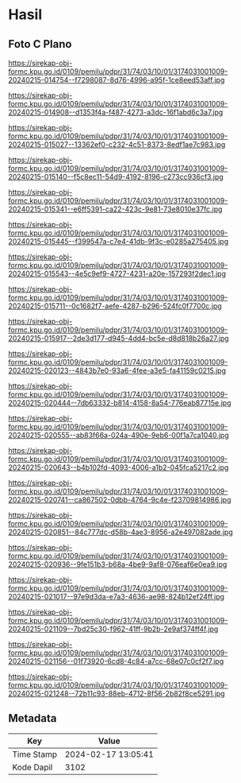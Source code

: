 # Hasil

## Foto C Plano

https://sirekap-obj-formc.kpu.go.id/0109/pemilu/pdpr/31/74/03/10/01/3174031001009-20240215-014754--f7298087-8d76-4996-a95f-1ce8eed53aff.jpg

https://sirekap-obj-formc.kpu.go.id/0109/pemilu/pdpr/31/74/03/10/01/3174031001009-20240215-014908--d1353f4a-f487-4273-a3dc-16f1abd6c3a7.jpg

https://sirekap-obj-formc.kpu.go.id/0109/pemilu/pdpr/31/74/03/10/01/3174031001009-20240215-015027--13362ef0-c232-4c51-8373-8edf1ae7c983.jpg

https://sirekap-obj-formc.kpu.go.id/0109/pemilu/pdpr/31/74/03/10/01/3174031001009-20240215-015140--f5c8ec11-54d9-4192-8196-c273cc936cf3.jpg

https://sirekap-obj-formc.kpu.go.id/0109/pemilu/pdpr/31/74/03/10/01/3174031001009-20240215-015341--e6ff5391-ca22-423c-9e81-73e8010e37fc.jpg

https://sirekap-obj-formc.kpu.go.id/0109/pemilu/pdpr/31/74/03/10/01/3174031001009-20240215-015445--f399547a-c7e4-41db-9f3c-e0285a275405.jpg

https://sirekap-obj-formc.kpu.go.id/0109/pemilu/pdpr/31/74/03/10/01/3174031001009-20240215-015543--4e5c9ef9-4727-4231-a20e-157293f2dec1.jpg

https://sirekap-obj-formc.kpu.go.id/0109/pemilu/pdpr/31/74/03/10/01/3174031001009-20240215-015711--0c1682f7-aefe-4287-b296-524fc0f7700c.jpg

https://sirekap-obj-formc.kpu.go.id/0109/pemilu/pdpr/31/74/03/10/01/3174031001009-20240215-015917--2de3d177-d945-4dd4-bc5e-d8d818b26a27.jpg

https://sirekap-obj-formc.kpu.go.id/0109/pemilu/pdpr/31/74/03/10/01/3174031001009-20240215-020123--4843b7e0-93a6-4fee-a3e5-fa41159c0215.jpg

https://sirekap-obj-formc.kpu.go.id/0109/pemilu/pdpr/31/74/03/10/01/3174031001009-20240215-020444--7db63332-b814-4158-8a54-776eab87715e.jpg

https://sirekap-obj-formc.kpu.go.id/0109/pemilu/pdpr/31/74/03/10/01/3174031001009-20240215-020555--ab83f66a-024a-490e-9eb6-00f1a7ca1040.jpg

https://sirekap-obj-formc.kpu.go.id/0109/pemilu/pdpr/31/74/03/10/01/3174031001009-20240215-020643--b4b102fd-4093-4006-a1b2-045fca5217c2.jpg

https://sirekap-obj-formc.kpu.go.id/0109/pemilu/pdpr/31/74/03/10/01/3174031001009-20240215-020741--ca867502-0dbb-4764-9c4e-f23709814986.jpg

https://sirekap-obj-formc.kpu.go.id/0109/pemilu/pdpr/31/74/03/10/01/3174031001009-20240215-020851--84c777dc-d58b-4ae3-8956-a2e497082ade.jpg

https://sirekap-obj-formc.kpu.go.id/0109/pemilu/pdpr/31/74/03/10/01/3174031001009-20240215-020936--9fe151b3-b68a-4be9-9af8-076eaf6e0ea9.jpg

https://sirekap-obj-formc.kpu.go.id/0109/pemilu/pdpr/31/74/03/10/01/3174031001009-20240215-021017--97e9d3da-e7a3-4636-ae98-824b12ef24ff.jpg

https://sirekap-obj-formc.kpu.go.id/0109/pemilu/pdpr/31/74/03/10/01/3174031001009-20240215-021109--7bd25c30-f962-41ff-9b2b-2e9af374ff4f.jpg

https://sirekap-obj-formc.kpu.go.id/0109/pemilu/pdpr/31/74/03/10/01/3174031001009-20240215-021156--01f73920-6cd8-4c84-a7cc-68e07c0cf2f7.jpg

https://sirekap-obj-formc.kpu.go.id/0109/pemilu/pdpr/31/74/03/10/01/3174031001009-20240215-021248--72b11c93-88eb-4712-8f56-2b82f8ce5291.jpg


## Metadata

| Key        | Value               |
| ---------- | ------------------- |
| Time Stamp | 2024-02-17 13:05:41 |
| Kode Dapil | 3102                |



